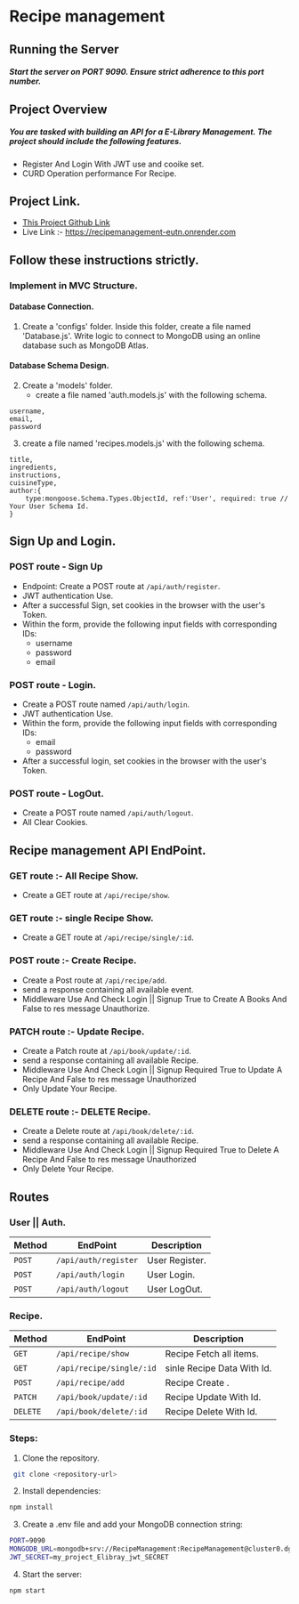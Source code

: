 # Recipe management

## Running the Server
##### Start the server on PORT 9090. Ensure strict adherence to this port number.

## Project Overview

##### You are tasked with building an API for a E-Library Management. The project should include the following features.
- Register And Login With JWT use and cooike set.
- CURD Operation performance For Recipe.

## Project Link.
- [This Project Github Link](https://github.com/jeelnarola/RecipeManagement.git)
- Live Link :- https://recipemanagement-eutn.onrender.com
## Follow these instructions strictly.

### Implement in MVC Structure.
#### Database Connection.
1. Create a 'configs' folder. Inside this folder, create a file named 'Database.js'. Write logic to connect to MongoDB using an online database such as MongoDB Atlas.

#### Database Schema Design.
2. Create a 'models' folder.
    - create a file named 'auth.models.js' with the following schema.
```
username,
email,
password
```
3. create a file named 'recipes.models.js' with the following schema.
```
title,
ingredients,
instructions,
cuisineType,
author:{
    type:mongoose.Schema.Types.ObjectId, ref:'User', required: true // Your User Schema Id.
}
```

## Sign Up and Login.
### POST route - Sign Up
- Endpoint: Create a POST route at ```/api/auth/register```.
- JWT authentication Use.
- After a successful Sign, set cookies in the browser with the user's Token.
- Within the form, provide the following input fields with corresponding IDs:
    - username
    - password
    - email

### POST route - Login.
- Create a POST route named  ```/api/auth/login```.
- JWT authentication Use.
- Within the form, provide the following input fields with corresponding IDs:
    - email
    - password
- After a successful login, set cookies in the browser with the user's Token.

### POST route - LogOut.
- Create a POST route named  ```/api/auth/logout```.
- All Clear Cookies.

## Recipe management API EndPoint.

### GET route :- All Recipe Show.
- Create a GET route at ```/api/recipe/show```.

### GET route :- single Recipe Show.
- Create a GET route at ```/api/recipe/single/:id```.

### POST route :- Create Recipe.
- Create a Post route at ```/api/recipe/add```.
- send a response containing all available event.
- Middleware Use And Check Login || Signup True to Create A Books And False to res message Unauthorize.

### PATCH route :- Update Recipe.
- Create a Patch route at ```/api/book/update/:id```.
- send a response containing all available Recipe.
- Middleware Use And Check Login || Signup Required True to Update A Recipe And False to res message Unauthorized
- Only Update Your Recipe.

### DELETE route :- DELETE Recipe.
- Create a Delete route at ```/api/book/delete/:id```.
- send a response containing all available Recipe.
- Middleware Use And Check Login || Signup Required True to Delete A Recipe And False to res message Unauthorized
- Only Delete Your Recipe.

## Routes

### User || Auth.

| Method   | EndPoint | Description |
|----------|----------|----------|
| ```POST```    | ```/api/auth/register```   | User Register.   |
| ```POST```    | ```/api/auth/login```   | User Login.   |
| ```POST```    | ```/api/auth/logout```   | User LogOut.   |

### Recipe.

| Method   | EndPoint | Description |
|----------|----------|----------|
| ```GET```    | ```/api/recipe/show```   | Recipe Fetch all items.   |
| ```GET```    | ```/api/recipe/single/:id```   | sinle Recipe Data With Id.   |
| ```POST```    | ```/api/recipe/add```   | Recipe Create .   |
| ```PATCH```    | ```/api/book/update/:id```   | Recipe Update With Id.   |
| ```DELETE```    | ```/api/book/delete/:id```   | Recipe Delete With Id.   |

### Steps:
1. Clone the repository.
```bash
 git clone <repository-url>
```
2. Install dependencies:

``` bash
npm install
```
3. Create a .env file and add your MongoDB connection string:
``` bash
PORT=9090
MONGODB_URL=mongodb+srv://RecipeManagement:RecipeManagement@cluster0.dgwjmgh.mongodb.net/RecipeManagement?retryWrites=true&w=majority&appName=Cluster0
JWT_SECRET=my_project_Elibray_jwt_SECRET
```

4. Start the server:
``` bash
npm start
```
